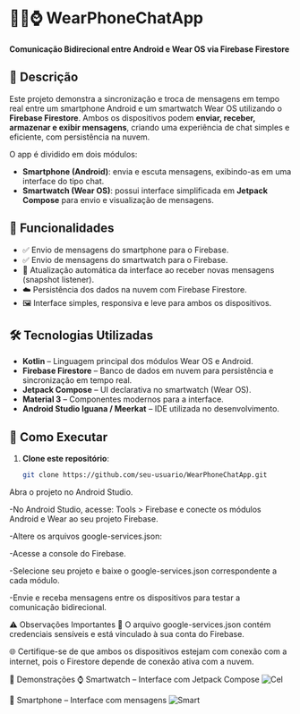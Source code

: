 # 🔄📱⌚ WearPhoneChatApp

**Comunicação Bidirecional entre Android e Wear OS via Firebase Firestore**

## 📝 Descrição

Este projeto demonstra a sincronização e troca de mensagens em tempo real entre um smartphone Android e um smartwatch Wear OS utilizando o **Firebase Firestore**. Ambos os dispositivos podem **enviar, receber, armazenar e exibir mensagens**, criando uma experiência de chat simples e eficiente, com persistência na nuvem.

O app é dividido em dois módulos:
- **Smartphone (Android)**: envia e escuta mensagens, exibindo-as em uma interface do tipo chat.
- **Smartwatch (Wear OS)**: possui interface simplificada em **Jetpack Compose** para envio e visualização de mensagens.

## 🚀 Funcionalidades

- ✅ Envio de mensagens do smartphone para o Firebase.
- ✅ Envio de mensagens do smartwatch para o Firebase.
- 🔄 Atualização automática da interface ao receber novas mensagens (snapshot listener).
- ☁️ Persistência dos dados na nuvem com Firebase Firestore.
- 🖼️ Interface simples, responsiva e leve para ambos os dispositivos.

## 🛠️ Tecnologias Utilizadas

- **Kotlin** – Linguagem principal dos módulos Wear OS e Android.
- **Firebase Firestore** – Banco de dados em nuvem para persistência e sincronização em tempo real.
- **Jetpack Compose** – UI declarativa no smartwatch (Wear OS).
- **Material 3** – Componentes modernos para a interface.
- **Android Studio Iguana / Meerkat** – IDE utilizada no desenvolvimento.

## 🏁 Como Executar

1. **Clone este repositório**:
   ```bash
   git clone https://github.com/seu-usuario/WearPhoneChatApp.git
Abra o projeto no Android Studio.

-No Android Studio, acesse:
Tools > Firebase
e conecte os módulos Android e Wear ao seu projeto Firebase.

-Altere os arquivos google-services.json:

-Acesse a console do Firebase.

-Selecione seu projeto e baixe o google-services.json correspondente a cada módulo.

-Envie e receba mensagens entre os dispositivos para testar a comunicação bidirecional.

⚠️ Observações Importantes
🔐 O arquivo google-services.json contém credenciais sensíveis e está vinculado à sua conta do Firebase.

🌐 Certifique-se de que ambos os dispositivos estejam com conexão com a internet, pois o Firestore depende de conexão ativa com a nuvem.

📸 Demonstrações
⌚ Smartwatch – Interface com Jetpack Compose
![Cel](https://github.com/user-attachments/assets/46b5ef31-2e6e-4690-a550-c74648d06577)

📱 Smartphone – Interface com mensagens
![Smart](https://github.com/user-attachments/assets/c01555e0-1843-425d-82e9-9a5381b2d88f)

